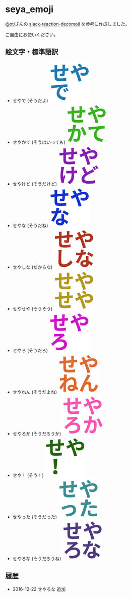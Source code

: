 # seya_emoji

[@oti](https://github.com/oti)さんの [slack-reaction-decomoji](https://github.com/oti/slack-reaction-decomoji) を参考に作成しました。

ご自由にお使いください。

## 絵文字・標準語訳

 - せやで (そうだよ) ![seyade](https://raw.githubusercontent.com/masuP9/seya_emoji/master/%E3%82%AB%E3%82%B9%E3%82%BF%E3%83%A0%E7%B5%B5%E6%96%87%E5%AD%97%E3%80%8C%E3%81%9B%E3%82%84%E3%80%8D%E3%82%B7%E3%83%AA%E3%83%BC%E3%82%BA-assets/seyade.png)
 - せやかて (そうはいっても) ![seyakate](https://raw.githubusercontent.com/masuP9/seya_emoji/master/%E3%82%AB%E3%82%B9%E3%82%BF%E3%83%A0%E7%B5%B5%E6%96%87%E5%AD%97%E3%80%8C%E3%81%9B%E3%82%84%E3%80%8D%E3%82%B7%E3%83%AA%E3%83%BC%E3%82%BA-assets/seyakate.png)
 - せやけど (そうだけど) ![seyakedo](https://raw.githubusercontent.com/masuP9/seya_emoji/master/%E3%82%AB%E3%82%B9%E3%82%BF%E3%83%A0%E7%B5%B5%E6%96%87%E5%AD%97%E3%80%8C%E3%81%9B%E3%82%84%E3%80%8D%E3%82%B7%E3%83%AA%E3%83%BC%E3%82%BA-assets/seyakedo.png)
 - せやな (そうだね) ![seyana](https://raw.githubusercontent.com/masuP9/seya_emoji/master/%E3%82%AB%E3%82%B9%E3%82%BF%E3%83%A0%E7%B5%B5%E6%96%87%E5%AD%97%E3%80%8C%E3%81%9B%E3%82%84%E3%80%8D%E3%82%B7%E3%83%AA%E3%83%BC%E3%82%BA-assets/seyana.png)
 - せやしな (だからな) ![seyashina](https://raw.githubusercontent.com/masuP9/seya_emoji/master/%E3%82%AB%E3%82%B9%E3%82%BF%E3%83%A0%E7%B5%B5%E6%96%87%E5%AD%97%E3%80%8C%E3%81%9B%E3%82%84%E3%80%8D%E3%82%B7%E3%83%AA%E3%83%BC%E3%82%BA-assets/seyashina.png)
 - せやせや (そうそう) ![seyaseya](https://raw.githubusercontent.com/masuP9/seya_emoji/master/%E3%82%AB%E3%82%B9%E3%82%BF%E3%83%A0%E7%B5%B5%E6%96%87%E5%AD%97%E3%80%8C%E3%81%9B%E3%82%84%E3%80%8D%E3%82%B7%E3%83%AA%E3%83%BC%E3%82%BA-assets/seyaseya.png)
 - せやろ (そうだろ) ![seyaro](https://raw.githubusercontent.com/masuP9/seya_emoji/master/%E3%82%AB%E3%82%B9%E3%82%BF%E3%83%A0%E7%B5%B5%E6%96%87%E5%AD%97%E3%80%8C%E3%81%9B%E3%82%84%E3%80%8D%E3%82%B7%E3%83%AA%E3%83%BC%E3%82%BA-assets/seyaro.png)
 - せやねん (そうだよね) ![seyanen](https://raw.githubusercontent.com/masuP9/seya_emoji/master/%E3%82%AB%E3%82%B9%E3%82%BF%E3%83%A0%E7%B5%B5%E6%96%87%E5%AD%97%E3%80%8C%E3%81%9B%E3%82%84%E3%80%8D%E3%82%B7%E3%83%AA%E3%83%BC%E3%82%BA-assets/seyanen.png)
 - せやろか (そうだろうか) ![seyaroka](https://raw.githubusercontent.com/masuP9/seya_emoji/master/%E3%82%AB%E3%82%B9%E3%82%BF%E3%83%A0%E7%B5%B5%E6%96%87%E5%AD%97%E3%80%8C%E3%81%9B%E3%82%84%E3%80%8D%E3%82%B7%E3%83%AA%E3%83%BC%E3%82%BA-assets/seyaroka.png)
 - せや！ (そう！) ![seya](https://raw.githubusercontent.com/masuP9/seya_emoji/master/%E3%82%AB%E3%82%B9%E3%82%BF%E3%83%A0%E7%B5%B5%E6%96%87%E5%AD%97%E3%80%8C%E3%81%9B%E3%82%84%E3%80%8D%E3%82%B7%E3%83%AA%E3%83%BC%E3%82%BA-assets/seya.png)
 - せやった (そうだった) ![seyatta](https://raw.githubusercontent.com/masuP9/seya_emoji/master/%E3%82%AB%E3%82%B9%E3%82%BF%E3%83%A0%E7%B5%B5%E6%96%87%E5%AD%97%E3%80%8C%E3%81%9B%E3%82%84%E3%80%8D%E3%82%B7%E3%83%AA%E3%83%BC%E3%82%BA-assets/seyatta.png)
 - せやろな (そうだろうね) ![seyarona](https://raw.githubusercontent.com/masuP9/seya_emoji/master/%E3%82%AB%E3%82%B9%E3%82%BF%E3%83%A0%E7%B5%B5%E6%96%87%E5%AD%97%E3%80%8C%E3%81%9B%E3%82%84%E3%80%8D%E3%82%B7%E3%83%AA%E3%83%BC%E3%82%BA-assets/seyarona.png)

## 履歴

- 2016-12-22 せやろな 追加